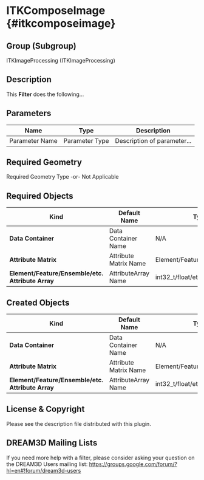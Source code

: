 ITKComposeImage {#itkcomposeimage}
===============

## Group (Subgroup) ##
ITKImageProcessing (ITKImageProcessing)

## Description ##
This **Filter** does the following...

## Parameters ##
| Name | Type | Description |
|------|------|------|
| Parameter Name | Parameter Type | Description of parameter... |

## Required Geometry ##
Required Geometry Type -or- Not Applicable

## Required Objects ##
| Kind | Default Name | Type | Component Dimensions | Description |
|------|--------------|-------------|---------|-----|
| **Data Container** | Data Container Name | N/A | N/A | Description of object... |
| **Attribute Matrix** | Attribute Matrix Name | Element/Feature/Ensemble/etc. | N/A | Description of object... |
| **Element/Feature/Ensemble/etc. Attribute Array** | AttributeArray Name | int32_t/float/etc. | (1)/(3)/etc. | Description of object... |

## Created Objects ##
| Kind | Default Name | Type | Component Dimensions | Description |
|------|--------------|-------------|---------|-----|
| **Data Container** | Data Container Name | N/A | N/A | Description of object... |
| **Attribute Matrix** | Attribute Matrix Name | Element/Feature/Ensemble/etc. | N/A | Description of object... |
| **Element/Feature/Ensemble/etc. Attribute Array** | AttributeArray Name | int32_t/float/etc. | (1)/(3)/etc. | Description of object... |

## License & Copyright ##

Please see the description file distributed with this plugin.

## DREAM3D Mailing Lists ##

If you need more help with a filter, please consider asking your question on the DREAM3D Users mailing list:
https://groups.google.com/forum/?hl=en#!forum/dream3d-users

